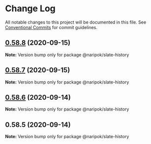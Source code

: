 # Change Log

All notable changes to this project will be documented in this file.
See [Conventional Commits](https://conventionalcommits.org) for commit guidelines.

## [0.58.8](https://github.com/naripok/slate/compare/@naripok/slate-history@0.58.7...@naripok/slate-history@0.58.8) (2020-09-15)

**Note:** Version bump only for package @naripok/slate-history





## [0.58.7](https://github.com/naripok/slate/compare/@naripok/slate-history@0.58.6...@naripok/slate-history@0.58.7) (2020-09-15)

**Note:** Version bump only for package @naripok/slate-history

## [0.58.6](https://github.com/naripok/slate/compare/@naripok/slate-history@0.58.5...@naripok/slate-history@0.58.6) (2020-09-14)

**Note:** Version bump only for package @naripok/slate-history

## 0.58.5 (2020-09-14)

**Note:** Version bump only for package @naripok/slate-history
